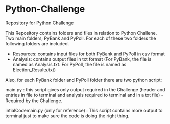 # Python-Challenge
Repository for Python Challenge

This Repository contains folders and files in relation to Python Challene. Two main folders; PyBank and PyPoll. For each of these two folders the following folders are included.
- Resources: contains input files for both PyBank and PyPoll in csv format 
- Analysis: contains output files in txt format (For PyBank, the file is named as Analysis.txt. For PyPoll, the file is named as Election_Results.txt)

Also, for each PyBank folder and PyPoll folder there are two python script:

main.py : this script gives only output required in the Challenge (header and entries in file to terminal and analysis required to terminal and in a txt file) - Required by the Challenge.

intialCodemain.py (only for reference) : This script contains more output to terminal just to make sure the code is doing the right thing. 
